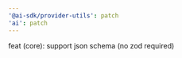 ```yaml
---
'@ai-sdk/provider-utils': patch
'ai': patch
---
```


feat (core): support json schema (no zod required)
